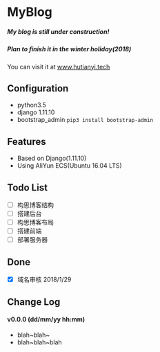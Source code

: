 # MyBlog
##### My blog is still under construction!
##### Plan to finish it in the winter holiday(2018)
You can visit it at <a href="http://www.hutianyi.tech" target="_blank">www.hutianyi.tech</a>
## Configuration

+ python3.5
+ django 1.11.10
+ bootstrap_admin ```pip3 install bootstrap-admin```

## Features

- Based on Django(1.11.10)
- Using AliYun ECS(Ubuntu 16.04 LTS)

## Todo List
- [ ] 构思博客结构
- [ ] 搭建后台
- [ ] 构思博客布局
- [ ] 搭建前端
- [ ] 部署服务器

## Done
- [x] 域名审核	2018/1/29

## Change Log
#### v0.0.0 (dd/mm/yy hh:mm)
+ blah~blah~
+ blah~blah~blah




 